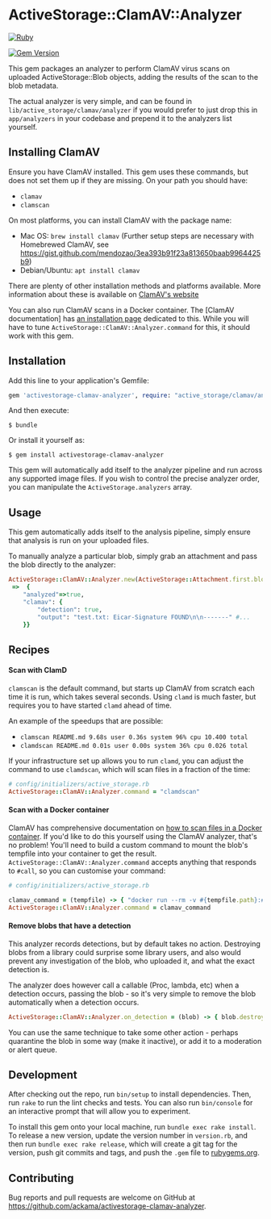 # ActiveStorage::ClamAV::Analyzer

[![Ruby](https://github.com/ackama/activestorage-clamav-analyzer/actions/workflows/ruby.yml/badge.svg)](https://github.com/ackama/activestorage-clamav-analyzer/actions/workflows/ruby.yml)

[![Gem Version](https://badge.fury.io/rb/activestorage-clamav-analyzer.svg)](https://badge.fury.io/rb/activestorage-clamav-analyzer)

This gem packages an analyzer to perform ClamAV virus scans on uploaded ActiveStorage::Blob objects, adding the results of the scan to the blob metadata.

The actual analyzer is very simple, and can be found in `lib/active_storage/clamav/analyzer` if you would prefer to just drop this in `app/analyzers` in your codebase and prepend it to the analyzers list yourself.

## Installing ClamAV

Ensure you have ClamAV installed. This gem uses these commands, but does not
set them up if they are missing. On your path you should have:

- `clamav`
- `clamscan`

On most platforms, you can install ClamAV with the package name:

- Mac OS: `brew install clamav` (Further setup steps are necessary with Homebrewed ClamAV, see https://gist.github.com/mendozao/3ea393b91f23a813650baab9964425b9)
- Debian/Ubuntu: `apt install clamav`

There are plenty of other installation methods and platforms available. More information about these is available on [ClamAV's website](https://docs.clamav.net/manual/Installing.html)

You can also run ClamAV scans in a Docker container. The [ClamAV documentation] has [an installation page](https://docs.clamav.net/manual/Installing/Docker.html) dedicated to this. While you will have to tune `ActiveStorage::ClamAV::Analyzer.command` for this, it should work with this gem.

## Installation

Add this line to your application's Gemfile:

```ruby
gem 'activestorage-clamav-analyzer', require: "active_storage/clamav/analyzer"
```

And then execute:

    $ bundle

Or install it yourself as:

    $ gem install activestorage-clamav-analyzer

This gem will automatically add itself to the analyzer pipeline and run across any
supported image files. If you wish to control the precise analyzer order, you can
manipulate the `ActiveStorage.analyzers` array.

## Usage

This gem automatically adds itself to the analysis pipeline, simply ensure that analysis is run on your uploaded files.

To manually analyze a particular blob, simply grab an attachment and pass the
blob directly to the analyzer:

```ruby
ActiveStorage::ClamAV::Analyzer.new(ActiveStorage::Attachment.first.blob).metadata
 =>  {
    "analyzed"=>true,
    "clamav": {
        "detection": true,
        "output": "test.txt: Eicar-Signature FOUND\n\n-------" #...
    }}
```

## Recipes

#### Scan with ClamD

`clamscan` is the default command, but starts up ClamAV from scratch each time it is run, which takes several seconds.
Using `clamd` is much faster, but requires you to have started `clamd` ahead of time.

An example of the speedups that are possible:

- `clamscan README.md 9.68s user 0.36s system 96% cpu 10.400 total`
- `clamdscan README.md 0.01s user 0.00s system 36% cpu 0.026 total`

If your infrastructure set up allows you to run `clamd`, you can adjust the command to use `clamdscan`, which will
scan files in a fraction of the time:

```ruby
# config/initializers/active_storage.rb
ActiveStorage::ClamAV::Analyzer.command = "clamdscan"
```

#### Scan with a Docker container

ClamAV has comprehensive documentation on [how to scan files in a Docker container](https://docs.clamav.net/manual/Installing/Docker.html).
If you'd like to do this yourself using the ClamAV analyzer, that's no problem! You'll need to build a custom
command to mount the blob's tempfile into your container to get the result. `ActiveStorage::ClamAV::Analyzer.command` accepts anything
that responds to `#call`, so you can customise your command:

```ruby
# config/initializers/active_storage.rb

clamav_command = (tempfile) -> { "docker run --rm -v #{tempfile.path}:#{tempfile.path} clamav/clamav clamscan" }
ActiveStorage::ClamAV::Analyzer.command = clamav_command
```

#### Remove blobs that have a detection

This analyzer records detections, but by default takes no action. Destroying blobs from a library could surprise some library
users, and also would prevent any investigation of the blob, who uploaded it, and what the exact detection is.

The analyzer does however call a callable (Proc, lambda, etc) when a detection occurs, passing the blob - so it's very simple
to remove the blob automatically when a detection occurs.

```ruby
ActiveStorage::ClamAV::Analyzer.on_detection = (blob) -> { blob.destroy }
```

You can use the same technique to take some other action - perhaps quarantine the blob in some way (make it inactive), or
add it to a moderation or alert queue.

## Development

After checking out the repo, run `bin/setup` to install dependencies. Then, run `rake` to run the lint checks and tests. You can also run `bin/console` for an interactive prompt that will allow you to experiment.

To install this gem onto your local machine, run `bundle exec rake install`. To release a new version, update the version number in `version.rb`, and then run `bundle exec rake release`, which will create a git tag for the version, push git commits and tags, and push the `.gem` file to [rubygems.org](https://rubygems.org).

## Contributing

Bug reports and pull requests are welcome on GitHub at https://github.com/ackama/activestorage-clamav-analyzer.
